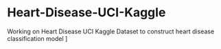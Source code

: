 # Heart-Disease-UCI-Kaggle
Working on Heart Disease UCI Kaggle Dataset to construct heart disease classification model ]
